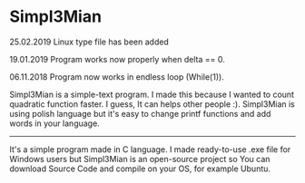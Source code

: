 # Simpl3Mian
25.02.2019 
Linux type file has been added



19.01.2019
Program works now properly when delta == 0.  



06.11.2018
Program now works in endless loop (While(1)).




Simpl3Mian is a simple-text program. I made this because I wanted to count quadratic function faster. I guess, It can helps other people :).
Simpl3Mian is using polish language but it's easy to change printf functions and add words in your language. 

__________________________________________________________________________________________________________________________________________
It's a simple program made in C language. I made ready-to-use .exe file for Windows users but Simpl3Mian is an open-source project so You can download Source Code and compile on your OS, for example Ubuntu. 
